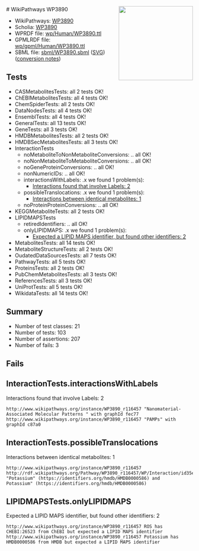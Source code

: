<img style="float: right; width: 200px" src="../logo.png" />
# WikiPathways WP3890

* WikiPathways: [WP3890](https://identifiers.org/wikipathways:WP3890)
* Scholia: [WP3890](https://scholia.toolforge.org/wikipathways/WP3890)
* WPRDF file: [wp/Human/WP3890.ttl](../wp/Human/WP3890.ttl)
* GPMLRDF file: [wp/gpml/Human/WP3890.ttl](../wp/gpml/Human/WP3890.ttl)
* SBML file: [sbml/WP3890.sbml](../sbml/WP3890.sbml) ([SVG](../sbml/WP3890.svg)) ([conversion notes](../sbml/WP3890.txt))

## Tests
* CASMetabolitesTests: all 2 tests OK!
* ChEBIMetabolitesTests: all 4 tests OK!
* ChemSpiderTests: all 2 tests OK!
* DataNodesTests: all 4 tests OK!
* EnsemblTests: all 4 tests OK!
* GeneralTests: all 13 tests OK!
* GeneTests: all 3 tests OK!
* HMDBMetabolitesTests: all 2 tests OK!
* HMDBSecMetabolitesTests: all 3 tests OK!
* InteractionTests
    * noMetaboliteToNonMetaboliteConversions: .. all OK!
    * noNonMetaboliteToMetaboliteConversions: .. all OK!
    * noGeneProteinConversions: .. all OK!
    * nonNumericIDs: .. all OK!
    * interactionsWithLabels: .x we found 1 problem(s):
        * [Interactions found that involve Labels: 2](#630d2679)
    * possibleTranslocations: .x we found 1 problem(s):
        * [Interactions between identical metabolites: 1](#d59038c4)
    * noProteinProteinConversions: .. all OK!
* KEGGMetaboliteTests: all 2 tests OK!
* LIPIDMAPSTests
    * retiredIdentifiers: .. all OK!
    * onlyLIPIDMAPS: .x we found 1 problem(s):
        * [Expected a LIPID MAPS identifier, but found other identifiers: 2](#48cc60b9)
* MetabolitesTests: all 14 tests OK!
* MetaboliteStructureTests: all 2 tests OK!
* OudatedDataSourcesTests: all 7 tests OK!
* PathwayTests: all 5 tests OK!
* ProteinsTests: all 2 tests OK!
* PubChemMetabolitesTests: all 3 tests OK!
* ReferencesTests: all 3 tests OK!
* UniProtTests: all 5 tests OK!
* WikidataTests: all 14 tests OK!


## Summary

* Number of test classes: 21
* Number of tests: 103
* Number of assertions: 207
* Number of fails: 3

## Fails

<a name="630d2679" />

## InteractionTests.interactionsWithLabels

Interactions found that involve Labels: 2
```
http://www.wikipathways.org/instance/WP3890_r116457 "Nanomaterial-Associated Molecular Patterns " with graphId fec77
http://www.wikipathways.org/instance/WP3890_r116457 "PAMPs" with graphId c87a0
```

<a name="d59038c4" />

## InteractionTests.possibleTranslocations

Interactions between identical metabolites: 1
```
http://www.wikipathways.org/instance/WP3890_r116457 http://rdf.wikipathways.org/Pathway/WP3890_r116457/WP/Interaction/id35e1a91c "Potassium" (https://identifiers.org/hmdb/HMDB0000586) and 
Potassium" (https://identifiers.org/hmdb/HMDB0000586)
```

<a name="48cc60b9" />

## LIPIDMAPSTests.onlyLIPIDMAPS

Expected a LIPID MAPS identifier, but found other identifiers: 2
```
http://www.wikipathways.org/instance/WP3890_r116457 ROS has CHEBI:26523 from ChEBI but expected a LIPID MAPS identifier
http://www.wikipathways.org/instance/WP3890_r116457 Potassium has HMDB0000586 from HMDB but expected a LIPID MAPS identifier
```

